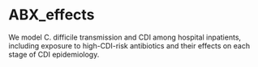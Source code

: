 # ABX_effects
We model C. difficile transmission and CDI among hospital inpatients, including exposure to high-CDI-risk antibiotics and their effects on each stage of CDI epidemiology. 
